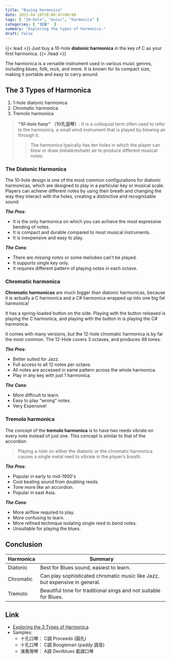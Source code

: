 ```yaml
---
title: "Buying Harmonica"
date: 2023-04-18T18:00:47+08:00
tags: [ "10-hole", "music", "harmonica" ]
categories: [ "音樂"  ]
summary: "Exploring the types of harmonica."
draft: false
---
```

{{< lead >}}
Just buy a 10-hole **diatonic harmonica** in the key of C as your first harmonica.
{{< /lead >}}

The harmonica is a versatile instrument used in various music genres, including blues, folk, rock, and more. It is known for its compact size, making it portable and easy to carry around. 

## The 3 Types of Harmonica


 1. 1-hole diatonic harmonica
 2. Chromatic harmonica
 3. Tremolo harmonica

> ***"10-hole harp"*** **（10孔竖琴）**: It is a colloquial term often used to refer to the harmonica, a small wind instrument that is played by blowing air through it. 
>
>> The harmonica typically has ten holes in which the player can blow or draw (inhale/exhale) air to produce different musical notes.
>

### The Diatonic Harmonica

The 10-hole design is one of the most common configurations for diatonic harmonicas, which are designed to play in a particular key or musical scale. 
Players can achieve different notes by using their breath and changing the way they interact with the holes, creating a distinctive and recognizable sound.

***The Pros***:
 - It is the only harmonica on which you can achieve the most expressive bending of notes.
 - It is compact and durable compared to most musical instruments.
 - It is inexpensive and easy to play.

***The Cons***:
 - There are *missing notes* or some melodies can't be played.
 - It supports single key only.
 - It requires different pattern of playing notes in each octave.

### Chromatic harmonica

**Chromatic harmonicas** are much bigger than diatonic harmonicas, because it is actually a C harmonica and a C# harmonica wrapped up into one big fat harmonica! 

It has a spring-loaded button on the side. 
Playing with the button released is playing the C harmonica, and playing with the button in is playing the C# harmonica.

It comes with many versions, but the 12-hole chromatic harmonica is by far the most common. The 12-Hole covers 3 octaves, and produces 48 tones.

***The Pros***:
 - Better suited for Jazz.
 - Full access to all 12 notes per octave.
 - All notes are accessed in same pattern across the whole harmonica.
 - Play in any key with just 1 harmonica.

***The Cons***:
 - More difficult to learn.
 - Easy to play “wrong” notes.
 - Very Expensive!

### Tremolo harmonica

The concept of the **tremolo harmonica** is to have two reeds vibrate on every note instead of just one. 
This concept is similar to that of the accordion

> Playing a note on either the diatonic or the chromatic harmonica causes a single metal reed to vibrate in the player’s breath. 

***The Pros***:
 - Popular in early to mid-1900's
 - Cool beating sound from doubling reeds.
 - Tone more like an accordion.
 - Popular in east Asia.

***The Cons***:
 - More airflow required to play.
 - More confusing to learn.
 - More refined technique isolating single reed to bend notes.
 - Unsuitable for playing the blues.

## Conclusion

| Harmonica | Summary |
| --------- | ------- |
| Diatonic | Best for Blues sound, easiest to learn. |
| Chromatic | Can play sophisticated chromatic music like Jazz, but expensive in general. |
| Tremolo | Beautiful tone for traditional sings and not suitable for Blues. | 

## Link

 - [Exploring the 3 Types of Harmonica](https://www.harmonica.com/exploring-the-3-types-of-harmonica/).
 - Samples:
   - 十孔口琴： C調 Proceeds (圓孔)
   - 十孔口琴： C調 Boogieman (paddy 調音)
   - 演奏用琴： A調 Devilblues 藍調口琴 

 
